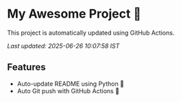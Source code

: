 # My Awesome Project 🚀

This project is automatically updated using GitHub Actions.

_Last updated: 2025-06-26 10:07:58 IST_

## Features
- Auto-update README using Python 🐍
- Auto Git push with GitHub Actions 🤖
